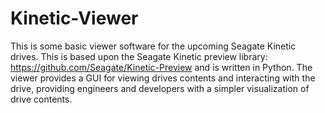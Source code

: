 Kinetic-Viewer
==============

This is some basic viewer software for the upcoming Seagate Kinetic drives. This is based upon the Seagate Kinetic preview library: https://github.com/Seagate/Kinetic-Preview and is written in Python. The viewer provides a GUI for viewing drives contents and interacting with the drive, providing engineers and developers with a simpler visualization of drive contents.
